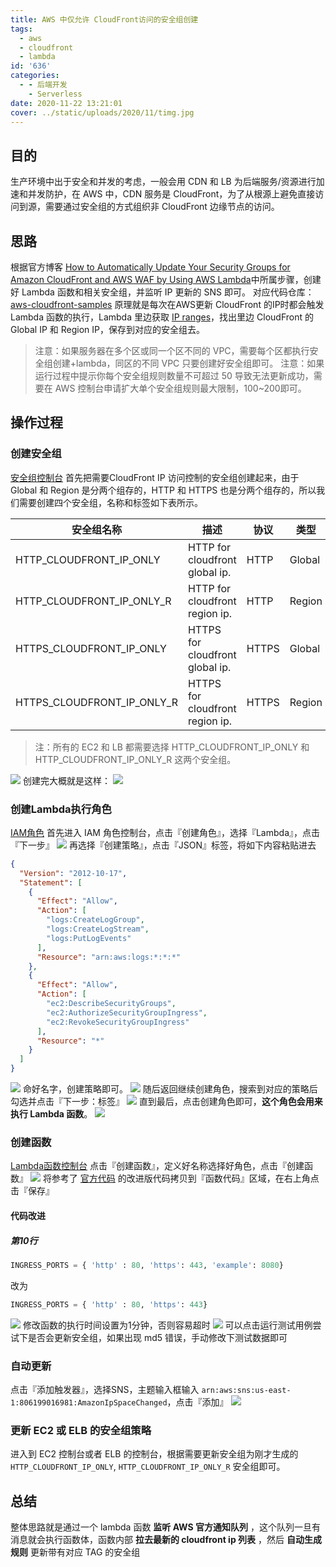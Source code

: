 ```yaml
---
title: AWS 中仅允许 CloudFront访问的安全组创建
tags:
  - aws
  - cloudfront
  - lambda
id: '636'
categories:
  - - 后端开发
    - Serverless
date: 2020-11-22 13:21:01
cover: ../static/uploads/2020/11/timg.jpg
---
```


## 目的

生产环境中出于安全和并发的考虑，一般会用 CDN 和 LB 为后端服务/资源进行加速和并发防护，在 AWS 中，CDN 服务是 CloudFront，为了从根源上避免直接访问到源，需要通过安全组的方式组织非 CloudFront 边缘节点的访问。

## 思路

根据官方博客 [How to Automatically Update Your Security Groups for Amazon CloudFront and AWS WAF by Using AWS Lambda](https://aws.amazon.com/cn/blogs/security/how-to-automatically-update-your-security-groups-for-amazon-cloudfront-and-aws-waf-by-using-aws-lambda/)中所属步骤，创建好 Lambda 函数和相关安全组，并监听 IP 更新的 SNS 即可。 对应代码仓库：[aws-cloudfront-samples](https://github.com/awslabs/aws-cloudfront-samples) 原理就是每次在AWS更新 CloudFront 的IP时都会触发 Lambda 函数的执行，Lambda 里边获取 [IP ranges](https://ip-ranges.amazonaws.com/ip-ranges.json)，找出里边 CloudFront 的 Global IP 和 Region IP，保存到对应的安全组去。

> 注意：如果服务器在多个区或同一个区不同的 VPC，需要每个区都执行安全组创建+lambda，同区的不同 VPC 只要创建好安全组即可。 注意：如果运行过程中提示你每个安全组规则数量不可超过 50 导致无法更新成功，需要在 AWS 控制台申请扩大单个安全组规则最大限制，100~200即可。

## 操作过程

### 创建安全组

[安全组控制台](https://us-west-2.console.aws.amazon.com/ec2/v2/home?region=us-west-2#SecurityGroups:) 首先把需要CloudFront IP 访问控制的安全组创建起来，由于 Global 和 Region 是分两个组存的，HTTP 和 HTTPS 也是分两个组存的，所以我们需要创建四个安全组，名称和标签如下表所示。

| 安全组名称                      | 描述                              | 协议    | 类型     | Tag:Name     | Tag:Protocol | Tag:AutoUpdate |
| -------------------------- | ------------------------------- | ----- | ------ | ------------ | ------------ | -------------- |
| HTTP_CLOUDFRONT_IP_ONLY    | HTTP for cloudfront global ip.  | HTTP  | Global | cloudfront_g | http         | true           |
| HTTP_CLOUDFRONT_IP_ONLY_R  | HTTP for cloudfront region ip.  | HTTP  | Region | cloudfront_r | http         | true           |
| HTTPS_CLOUDFRONT_IP_ONLY   | HTTPS for cloudfront global ip. | HTTPS | Global | cloudfront_g | https        | true           |
| HTTPS_CLOUDFRONT_IP_ONLY_R | HTTPS for cloudfront region ip. | HTTPS | Region | cloudfront_r | https        | true           |

> 注：所有的 EC2 和 LB 都需要选择 HTTP\_CLOUDFRONT\_IP\_ONLY 和 HTTP\_CLOUDFRONT\_IP\_ONLY\_R 这两个安全组。

[![](../static/uploads/2020/11/wp_editor_md_7092ef83875ab140cb81c7e1d9fed2d8.jpg)](../static/uploads/2020/11/wp_editor_md_7092ef83875ab140cb81c7e1d9fed2d8.jpg) 创建完大概就是这样： [![](../static/uploads/2020/11/wp_editor_md_55e62d5672bde84b42fba64c5b992b0c.jpg)](../static/uploads/2020/11/wp_editor_md_55e62d5672bde84b42fba64c5b992b0c.jpg)

### 创建Lambda执行角色

[IAM角色](https://console.aws.amazon.com/iam/home?region=us-west-1#/roles) 首先进入 IAM 角色控制台，点击『创建角色』，选择『Lambda』，点击『下一步』 [![](../static/uploads/2020/11/wp_editor_md_f1d3d67dca44e87a06e1e5311d580ccb.jpg)](../static/uploads/2020/11/wp_editor_md_f1d3d67dca44e87a06e1e5311d580ccb.jpg) 再选择『创建策略』，点击『JSON』标签，将如下内容粘贴进去

```json
{
  "Version": "2012-10-17",
  "Statement": [
    {
      "Effect": "Allow",
      "Action": [
        "logs:CreateLogGroup",
        "logs:CreateLogStream",
        "logs:PutLogEvents"
      ],
      "Resource": "arn:aws:logs:*:*:*"
    },
    {
      "Effect": "Allow",
      "Action": [
        "ec2:DescribeSecurityGroups",
        "ec2:AuthorizeSecurityGroupIngress",
        "ec2:RevokeSecurityGroupIngress"
      ],
      "Resource": "*"
    }
  ]
}
```

[![](../static/uploads/2020/11/wp_editor_md_98594b8a74ef2f31faaf96482ea86672.jpg)](../static/uploads/2020/11/wp_editor_md_98594b8a74ef2f31faaf96482ea86672.jpg) 命好名字，创建策略即可。 [![](../static/uploads/2020/11/wp_editor_md_005357534d0d74fcb6e2386836423f97.jpg)](../static/uploads/2020/11/wp_editor_md_005357534d0d74fcb6e2386836423f97.jpg) 随后返回继续创建角色，搜索到对应的策略后勾选并点击『下一步：标签』 [![](../static/uploads/2020/11/wp_editor_md_3db02e43119ec89211db531ff29314c4.jpg)](../static/uploads/2020/11/wp_editor_md_3db02e43119ec89211db531ff29314c4.jpg) 直到最后，点击创建角色即可，**这个角色会用来执行 Lambda 函数**。 [![](../static/uploads/2020/11/wp_editor_md_3db02e43119ec89211db531ff29314c4.jpg)](../static/uploads/2020/11/wp_editor_md_3db02e43119ec89211db531ff29314c4.jpg)

### 创建函数

[Lambda函数控制台](https://us-west-2.console.aws.amazon.com/lambda/home?region=us-west-2#/functions) 点击『创建函数』，定义好名称选择好角色，点击『创建函数』 [![](../static/uploads/2020/11/wp_editor_md_043d0764d073f967d9a6b1244a3ef411.jpg)](../static/uploads/2020/11/wp_editor_md_043d0764d073f967d9a6b1244a3ef411.jpg) 将参考了 [官方代码](https://github.com/aws-samples/aws-cloudfront-samples/blob/master/update_security_groups_lambda/update_security_groups.py) 的改进版代码拷贝到『函数代码』区域，在右上角点击『保存』

#### 代码改进

##### 第10行

```python
INGRESS_PORTS = { 'http' : 80, 'https': 443, 'example': 8080}
```

改为

```python
INGRESS_PORTS = { 'http' : 80, 'https': 443}
```

[![](../static/uploads/2020/11/wp_editor_md_b81cb7f4b41fda58c33c74aa7a1f8d2c.jpg)](../static/uploads/2020/11/wp_editor_md_b81cb7f4b41fda58c33c74aa7a1f8d2c.jpg) 修改函数的执行时间设置为1分钟，否则容易超时 [![](../static/uploads/2020/11/wp_editor_md_2b9bec1d31d33d7d265e7d560cf9670c.jpg)](../static/uploads/2020/11/wp_editor_md_2b9bec1d31d33d7d265e7d560cf9670c.jpg) 可以点击运行测试用例尝试下是否会更新安全组，如果出现 md5 错误，手动修改下测试数据即可

### 自动更新

点击『添加触发器』，选择SNS，主题输入框输入 `arn:aws:sns:us-east-1:806199016981:AmazonIpSpaceChanged`，点击『添加』 [![](../static/uploads/2020/11/wp_editor_md_d3e3ab1240d6a3bf5e5ff0d8634402c0.jpg)](../static/uploads/2020/11/wp_editor_md_d3e3ab1240d6a3bf5e5ff0d8634402c0.jpg)

### 更新 EC2 或 ELB 的安全组策略

进入到 EC2 控制台或者 ELB 的控制台，根据需要更新安全组为刚才生成的 `HTTP_CLOUDFRONT_IP_ONLY`, `HTTP_CLOUDFRONT_IP_ONLY_R` 安全组即可。

## 总结

整体思路就是通过一个 lambda 函数 **监听 AWS 官方通知队列** ，这个队列一旦有消息就会执行函数体，函数内部 **拉去最新的 cloudfront ip 列表** ，然后 **自动生成规则** 更新带有对应 TAG 的安全组